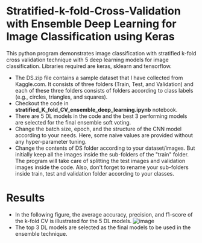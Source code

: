 # Stratified-k-fold-Cross-Validation with Ensemble Deep Learning for Image Classification using Keras
This python program demonstrates image classification with stratified k-fold cross validation technique with 5 deep learning models for image classification. Libraries required are keras, sklearn and tensorflow.
* The DS.zip file contains a sample dataset that I have collected from Kaggle.com. It consists of three folders (Train, Test, and Validation) and each of these three folders consists of folders according to class labels (e.g., circles, triangles, and squares).
* Checkout the code in **stratified_K_fold_CV_ensemble_deep_learning.ipynb** notebook.
* There are 5 DL models in the code and the best 3 performing models are selected for the final ensemble soft voting.
* Change the batch size, epoch, and the structure of the CNN model according to your needs. Here, some naive values are provided without any hyper-parameter tuning.
* Change the contents of DS folder according to your dataset/images. But initially keep all the images inside the sub-folders of the "train" folder. The program will take care of splitting the test images and validation images inside the code. Also, don't forget to rename your sub-folders inside train, test and validation folder according to your classes.
# Results
* In the following figure, the average accuracy, precision, and f1-score of the k-fold CV is illustrated for the 5 DL models.
![image](https://user-images.githubusercontent.com/27827295/204691256-cc9996c9-d977-41d5-8a06-7f23257ad483.png)
* The top 3 DL models are selected as the final models to be used in the ensemble technique. 
